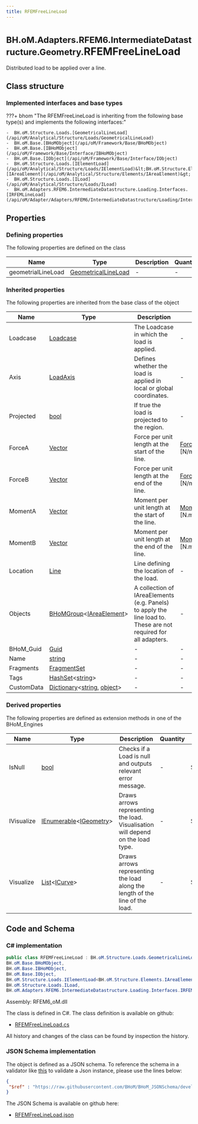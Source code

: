 ```yaml
---
title: RFEMFreeLineLoad
---
```


# <small>BH.oM.Adapters.RFEM6.IntermediateDatastructure.Geometry.</small>**RFEMFreeLineLoad**

Distributed load to be applied over a line.

## Class structure

### Implemented interfaces and base types

???+ bhom "The RFEMFreeLineLoad is inheriting from the following base type(s) and implements the following interfaces:"

    -  BH.oM.Structure.Loads.[GeometricalLineLoad](/api/oM/Analytical/Structure/Loads/GeometricalLineLoad)
    -  BH.oM.Base.[BHoMObject](/api/oM/Framework/Base/BHoMObject)
    -  BH.oM.Base.[IBHoMObject](/api/oM/Framework/Base/Interface/IBHoMObject)
    -  BH.oM.Base.[IObject](/api/oM/Framework/Base/Interface/IObject)
    -  BH.oM.Structure.Loads.[IElementLoad](/api/oM/Analytical/Structure/Loads/IElementLoad)&lt;BH.oM.Structure.Elements.[IAreaElement](/api/oM/Analytical/Structure/Elements/IAreaElement)&gt;
    -  BH.oM.Structure.Loads.[ILoad](/api/oM/Analytical/Structure/Loads/ILoad)
    -  BH.oM.Adapters.RFEM6.IntermediateDatastructure.Loading.Interfaces.[IRFEMLineLoad](/api/oM/Adapter/Adapters/RFEM6/IntermediateDatastructure/Loading/Interfaces/IRFEMLineLoad)


## Properties



### Defining properties

The following properties are defined on the class

| Name             | Type             | Description      | Quantity         |
|------------------|------------------|------------------|------------------|
| geometrialLineLoad | [GeometricalLineLoad](/api/oM/Analytical/Structure/Loads/GeometricalLineLoad) | - | - |


### Inherited properties
The following properties are inherited from the base class of the object

| Name             | Type             | Description      | Quantity         |
|------------------|------------------|------------------|------------------|
| Loadcase | [Loadcase](/api/oM/Analytical/Structure/Loads/Loadcase) | The Loadcase in which the load is applied. | - |
| Axis | [LoadAxis](/api/oM/Analytical/Structure/Loads/Enums/LoadAxis) | Defines whether the load is applied in local or global coordinates. | - |
| Projected | [bool](https://learn.microsoft.com/en-us/dotnet/api/System.Boolean?view=netstandard-2.0) | If true the load is projected to the region. | - |
| ForceA | [Vector](/api/oM/Dimensional/Geometry/Vector/Vector) | Force per unit length at the start of the line. | [ForcePerUnitLength](/api/oM/Dimensional/Quantities/Attributes/ForcePerUnitLength) [N/m] |
| ForceB | [Vector](/api/oM/Dimensional/Geometry/Vector/Vector) | Force per unit length at the end of the line. | [ForcePerUnitLength](/api/oM/Dimensional/Quantities/Attributes/ForcePerUnitLength) [N/m] |
| MomentA | [Vector](/api/oM/Dimensional/Geometry/Vector/Vector) | Moment per unit length at the start of the line. | [MomentPerUnitLength](/api/oM/Dimensional/Quantities/Attributes/MomentPerUnitLength) [N.m/m] |
| MomentB | [Vector](/api/oM/Dimensional/Geometry/Vector/Vector) | Moment per unit length at the end of the line. | [MomentPerUnitLength](/api/oM/Dimensional/Quantities/Attributes/MomentPerUnitLength) [N.m/m] |
| Location | [Line](/api/oM/Dimensional/Geometry/Curve/Line) | Line defining the location of the load. | - |
| Objects | [BHoMGroup](/api/oM/Framework/Base/BHoMGroup)&lt;[IAreaElement](/api/oM/Analytical/Structure/Elements/IAreaElement)&gt; | A collection of IAreaElements (e.g. Panels) to apply the line load to. These are not required for all adapters. | - |
| BHoM_Guid | [Guid](https://learn.microsoft.com/en-us/dotnet/api/System.Guid?view=netstandard-2.0) | - | - |
| Name | [string](https://learn.microsoft.com/en-us/dotnet/api/System.String?view=netstandard-2.0) | - | - |
| Fragments | [FragmentSet](/api/oM/Framework/Base/FragmentSet) | - | - |
| Tags | [HashSet](https://learn.microsoft.com/en-us/dotnet/api/System.Collections.Generic.HashSet-1?view=netstandard-2.0)&lt;[string](https://learn.microsoft.com/en-us/dotnet/api/System.String?view=netstandard-2.0)&gt; | - | - |
| CustomData | [Dictionary](https://learn.microsoft.com/en-us/dotnet/api/System.Collections.Generic.Dictionary-2?view=netstandard-2.0)&lt;[string](https://learn.microsoft.com/en-us/dotnet/api/System.String?view=netstandard-2.0), [object](https://learn.microsoft.com/en-us/dotnet/api/System.Object?view=netstandard-2.0)&gt; | - | - |


### Derived properties

The following properties are defined as extension methods in one of the BHoM_Engines

| Name             | Type             | Description      | Quantity         | Engine           |
|------------------|------------------|------------------|------------------|------------------|
| IsNull | [bool](https://learn.microsoft.com/en-us/dotnet/api/System.Boolean?view=netstandard-2.0) | Checks if a Load is null and outputs relevant error message. | - | Structure_Engine |
| IVisualize | [IEnumerable](https://learn.microsoft.com/en-us/dotnet/api/System.Collections.Generic.IEnumerable-1?view=netstandard-2.0)&lt;[IGeometry](/api/oM/Dimensional/Geometry/Interface/IGeometry)&gt; | Draws arrows representing the load. Visualisation will depend on the load type. | - | Structure_Engine |
| Visualize | [List](https://learn.microsoft.com/en-us/dotnet/api/System.Collections.Generic.List-1?view=netstandard-2.0)&lt;[ICurve](/api/oM/Dimensional/Geometry/Curve/ICurve)&gt; | Draws arrows representing the load along the length of the line of the load. | - | Structure_Engine |


## Code and Schema

### C# implementation

``` C# title="C#"
public class RFEMFreeLineLoad : BH.oM.Structure.Loads.GeometricalLineLoad,
BH.oM.Base.BHoMObject,
BH.oM.Base.IBHoMObject,
BH.oM.Base.IObject,
BH.oM.Structure.Loads.IElementLoad<BH.oM.Structure.Elements.IAreaElement>,
BH.oM.Structure.Loads.ILoad,
BH.oM.Adapters.RFEM6.IntermediateDatastructure.Loading.Interfaces.IRFEMLineLoad
```

Assembly: RFEM6_oM.dll

The class is defined in C#. The class definition is available on github:

- [RFEMFreeLineLoad.cs](https://github.com/BHoM/RFEM6_Toolkit/blob/develop/RFEM6_oM/IntermediateDatastructure\Loading\RFEMFreeLineLoad.cs)

All history and changes of the class can be found by inspection the history.
### JSON Schema implementation

The object is defined as a JSON schema. To reference the schema in a validator like [this](https://www.jsonschemavalidator.net/) to validate a Json instance, please use the lines below:

``` json title="JSON Schema"
{
 "$ref" : "https://raw.githubusercontent.com/BHoM/BHoM_JSONSchema/develop/RFEM6_oM/IntermediateDatastructure/Geometry/RFEMFreeLineLoad.json"
}
```

The JSON Schema is available on github here:

- [RFEMFreeLineLoad.json](https://github.com/BHoM/BHoM_JSONSchema/blob/develop/RFEM6_oM/IntermediateDatastructure/Geometry/RFEMFreeLineLoad.json)
